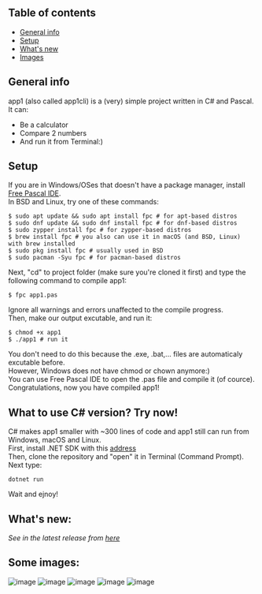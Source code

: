 ## Table of contents
* [General info](#general-info)
* [Setup](#setup)
* [What's new](#whats-new)
* [Images](#some-images)

## General info
app1 (also called app1cli) is a (very) simple project written in C# and Pascal. It can:
* Be a calculator
* Compare 2 numbers
* And run it from Terminal:)
	
## Setup
If you are in Windows/OSes that doesn't have a package manager, install [Free Pascal IDE](https://www.freepascal.org/download.html). <br>
In BSD and Linux, try one of these commands:

```
$ sudo apt update && sudo apt install fpc # for apt-based distros
$ sudo dnf update && sudo dnf install fpc # for dnf-based distros
$ sudo zypper install fpc # for zypper-based distros
$ brew install fpc # you also can use it in macOS (and BSD, Linux) with brew installed
$ sudo pkg install fpc # usually used in BSD
$ sudo pacman -Syu fpc # for pacman-based distros
```
Next, "cd" to project folder (make sure you're cloned it first) and type the following command to compile app1:
```
$ fpc app1.pas
```
Ignore all warnings and errors unaffected to the compile progress. <br>
Then, make our output excutable, and run it:
``` 
$ chmod +x app1 
$ ./app1 # run it 
```
You don't need to do this because the .exe, .bat,... files are automaticaly excutable before. <br>
However, Windows does not have chmod or chown anymore:)  <br>
You can use Free Pascal IDE to open the .pas file and compile it (of cource). <br>
Congratulations, now you have compiled app1!

## What to use C# version? Try now!
C# makes app1 smaller with ~300 lines of code and app1 still can run from Windows, macOS and Linux.<br>
First, install .NET SDK with this [address](https://dotnet.microsoft.com/download)<br>
Then, clone the repository and "open" it in Terminal (Command Prompt). Next type:
```
dotnet run
```
Wait and ejnoy!

## What's new:
*See in the latest release from [here](https://github.com/lebao3105/app1cli/releases/)*

## Some images:
![image](https://user-images.githubusercontent.com/77564176/139211727-06351e51-9b6b-4363-be7d-109b0597bca6.png)
![image](https://user-images.githubusercontent.com/77564176/138020987-e248b913-0680-40eb-8e90-d71848780e3f.png)
![image](https://user-images.githubusercontent.com/77564176/139212160-2cfd1b74-0f59-444d-af8f-517d3e5475df.png)
![image](https://user-images.githubusercontent.com/77564176/139212433-a15929d2-7e75-45b8-b764-f702242a56bc.png)
![image](https://user-images.githubusercontent.com/77564176/139212736-f8670679-9d78-4b28-be0b-cbc20dbb9c77.png)

